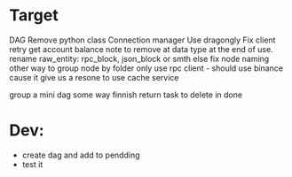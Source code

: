 # Target
DAG
Remove python class
Connection manager
Use dragongly
Fix client retry
get account balance
note to remove at data type at the end of use.
rename raw_entity: rpc_block, json_block or smth else
fix node naming
other way to group node by folder
only use rpc client - should use binance cause it give us a resone to use cache service

group a mini dag some way
finnish return task to delete in done
# Dev:
- create dag and add to pendding
- test it
